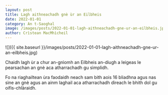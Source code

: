 ```yaml
---
layout: post
title: Lagh aithneachadh gnè ùr an Eilbheis
date: 2022-01-01
category: An t-Saoghal
image: /images/posts/2022-01-01-lagh-aithneachadh-gne-ur-an-eilbheis.jpg
author: Crìstean MacMhìcheil
---
```


![]({{ site.baseurl }}/images/posts/2022-01-01-lagh-aithneachadh-gne-ur-an-eilbheis.jpg)

Chaidh lagh ùr a chur an-gnìomh an Eilbheis an-diugh a leigeas le pearsachan an gnè aca atharrachadh gu sìmplidh.

Fo na riaghailtean ùra faodaidh neach sam bith aois 16 bliadhna agus nas sìne an gnè agus an ainm laghail aca atharrachadh dìreach le bhith dol gu oifis-chlàraidh.

